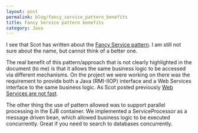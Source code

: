 ```yaml
---
layout: post
permalink: blog/fancy_service_pattern_benefits
title: Fancy Service pattern benefits
category: Java
---
```


<p>
I see that Scot has written about the <a href="http://modular.autonomous.org/blog/2004/08/01/1091367375000.html">Fancy Service pattern</a>. I am still not sure about the name, but cannot think of a better one.

</p>
<p>
The real benefit of this pattern/approach that is not clearly highlighted in the document (to me) is that it allows the same business logic to be accessed via different mechanisms. On the project we were working on there was the requirement to provide both a Java (RMI-IIOP) interface and a Web Services interface to the same business logic. As Scot posted previously <a href="http://modular.autonomous.org/blog/2004/05/25/1085487072000.html">Web Services are not fast</a>.

</p>
<p>
The other thing the use of pattern allowed was to support parallel processing in the EJB container. We implemented a ServiceProcessor as a message driven bean, which allowed business logic to be executed concurrently. Great if you need to search to databases concurrently.

</p>
